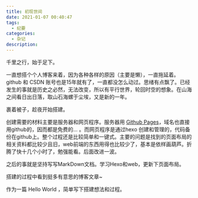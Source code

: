 ```yaml
---
title: 初现世间
date: 2021-01-07 00:40:47
tags: 
  - 纪要
categories:
  - 杂记
description: 
---
```


  千里之行，始于足下。

 <!-- more -->

  一直想搭个个人博客来着，因为各种各样的原因（主要是懒），一直拖延着。github 和 CSDN 账号也是15年就有了，一直都没怎么动过。思绪有点飘了。已经发生的事就是历史之必然，无法改变，所以有平行世界，轮回时空的想象。在山海之间看日出日落，取山石海螺于尘埃，又是新的一年。

  裹着被子，趁夜开始搭建。

  创建需要的材料主要是服务器和网页程序。服务器用 [Github Pages](https://pages.github.com/)，域名也直接用github的，因而都是免费的... 。而网页程序是通过hexo 创建和管理的，代码备份在github上。整个过程还是比较简单和一键式。主要的问题是找到的页面布局的相关资料都比较少且旧，web前端的东西用得也比较少了，基本是依样画葫芦。折腾了快十几个小时了，勉强能看。后面改进一波。

  之后的事就是坚持写写MarkDown文档。学习Hexo和web，更新下页面布局。

  搭建的过程中看到挺多有意思的博客文章~

   作为一篇 Hello World ，简单写下搭建想法和过程。




